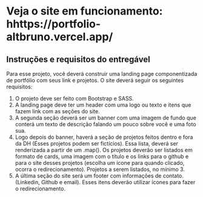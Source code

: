 # Veja o site em funcionamento: hhttps://portfolio-altbruno.vercel.app/

## Instruções e requisitos do entregável	
	
Para esse projeto, você deverá construir uma landing page componentizada de portfólio com seus link e projetos. O site deverá seguir os seguintes requisitos:

1. O projeto deve ser feito com Bootstrap e SASS.
2. A landing page deve ter um header com uma logo ou texto e itens que fazem link com as seções do site.
3. A segunda seção deverá ser um banner com uma imagem de fundo que conterá um texto de descrição falando um pouco sobre você e uma foto sua.
4. Logo depois do banner, haverá a seção de projetos feitos dentro e fora da DH (Esses projetos podem ser fictícios). Essa lista, deverá ser renderizada a partir de um .map(). Os projetos deverão ser listados em formato de cards, uma imagem com o título e os links para o github e para o site desses projetos (escolha um ícone para quando clicado, ocorra o redirecionamento). Projetos a serem listados, no mínimo 3.
5. A última seção do site será um footer com informações de contato. (Linkedin, Github e email). Esses itens deverão utilizar ícones para fazer o redirecionamento.
